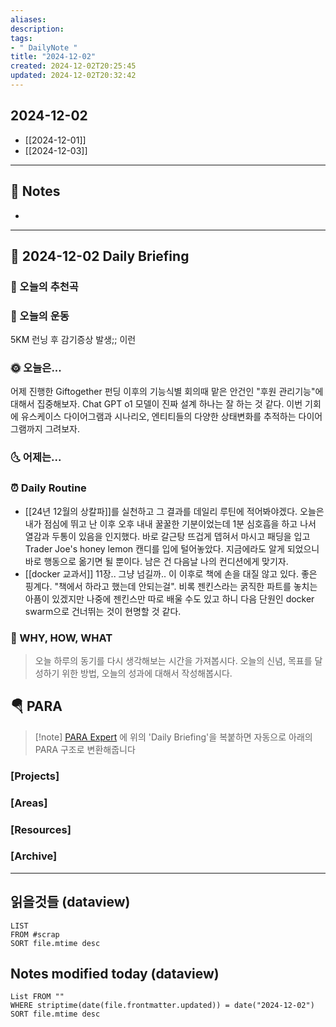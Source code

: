 ```yaml
---
aliases: 
description:
tags:
- " DailyNote "
title: "2024-12-02"
created: 2024-12-02T20:25:45
updated: 2024-12-02T20:32:42
---
```


## 2024-12-02

- [[2024-12-01]] 
- [[2024-12-03]]

---

## 📝 Notes

- 


---

## 📅 2024-12-02 Daily Briefing

### 🎵 오늘의 추천곡

### 🏃 오늘의 운동

5KM 런닝 후 감기증상 발생;; 이런

### 🌞 오늘은...

어제 진행한 Giftogether 펀딩 이후의 기능식별 회의때 맡은 안건인 "후원 관리기능"에 대해서 집중해보자. Chat GPT o1 모델이 진짜 설계 하나는 잘 하는 것 같다. 이번 기회에 유스케이스 다이어그램과 시나리오, 엔티티들의 다양한 상태변화를 추적하는 다이어그램까지 그려보자.

### 🌜 어제는...

### ⏰ Daily Routine

- [[24년 12월의 상칼파]]를 실천하고 그 결과를 데일리 루틴에 적어봐야겠다. 오늘은 내가 점심에 뛰고 난 이후 오후 내내 꿀꿀한 기분이었는데 1분 심호흡을 하고 나서 열감과 두통이 있음을 인지했다. 바로 갈근탕 뜨겁게 뎁혀서 마시고 패딩을 입고 Trader Joe's honey lemon 캔디를 입에 털어놓았다. 지금에라도 알게 되었으니 바로 행동으로 옮기면 될 뿐이다. 남은 건 다음날 나의 컨디션에게 맞기자.
- [[docker 교과서]] 11장.. 그냥 넘길까.. 이 이후로 책에 손을 대질 않고 있다. 좋은 핑계다. "책에서 하라고 했는데 안되는걸". 비록 젠킨스라는 굵직한 파트를 놓치는 아픔이 있겠지만 나중에 젠킨스만 따로 배울 수도 있고 하니 다음 단원인 docker swarm으로 건너뛰는 것이 현명할 것 같다.

### 🚀 WHY, HOW, WHAT

> 오늘 하루의 동기를 다시 생각해보는 시간을 가져봅시다. 오늘의 신념, 목표를 달성하기 위한 방법, 오늘의 성과에 대해서 작성해봅시다.

##  🪂 PARA

> [!note] [PARA Expert](https://chatgpt.com/g/g-46Xrh4MXk-para-expert) 에 위의 'Daily Briefing'을 복붙하면 자동으로 아래의 PARA 구조로 변환해줍니다

### [Projects]

### [Areas]

### [Resources]

### [Archive]

---

## 읽을것들 (dataview)

```dataview
LIST
FROM #scrap
SORT file.mtime desc
```

## Notes modified today (dataview)

```dataview
List FROM "" 
WHERE striptime(date(file.frontmatter.updated)) = date("2024-12-02") 
SORT file.mtime desc
```
